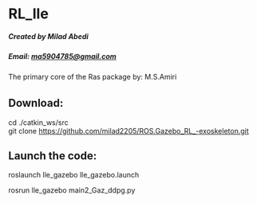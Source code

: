 # RL_lle
##### Created by Milad Abedi
##### Email: ma5904785@gmail.com
The primary core of the Ras package by: M.S.Amiri 
######
## Download:
  cd ./catkin_ws/src  
  git clone https://github.com/milad2205/ROS.Gazebo_RL_-exoskeleton.git

## Launch the code:
  roslaunch lle_gazebo lle_gazebo.launch  
  
  rosrun lle_gazebo main2_Gaz_ddpg.py
  
  


  
